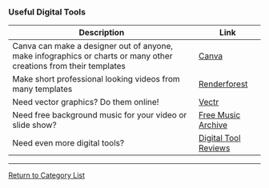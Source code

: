 ### Useful Digital Tools ###

| Description | Link |
|-------------|------|
| Canva can make a designer out of anyone, make infographics or charts or many other creations from their templates | [Canva](https://www.canva.com/) |
| Make short professional looking videos from many templates | [Renderforest](https://www.renderforest.com/) |
| Need vector graphics?  Do them online! | [Vectr](https://vectr.com/)
| Need free background music for your video or slide show? | [Free Music Archive](http://freemusicarchive.org/) |
|Need even more digital tools? | [Digital Tool Reviews](https://www.creativebloq.com/infographic/tools-2131971) |

<hr>

[Return to Category List](./index.md)











